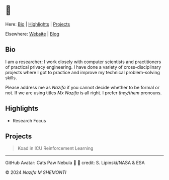[Website]: <https://mformubashshera.github.io/>

[Blog]: <https://mu-sh.notion.site>

# 👋 

Here: [Bio](#bio) | [Highlights](#highlights) | [Projects](#projects)

Elsewhere: [Website] | [Blog]

## Bio 

I am a researcher; I work closely with computer scientists and practitioners of practical privacy engineering. 
I have done a variety of cross-disciplinary projects where I got to practice and improve my technical problem-solving skills. 

Please address me as *Nazifa* if you cannot decide whether to be formal or not. 
If we are using titles *Mx Nazifa* is all right. 
I prefer *they/them* pronouns. 

## Highlights 

* Research Focus

## Projects

> Koad in ICU
> Reinforcement Learning

***

GitHub Avatar: Cats Paw Nebula 🐆 🐾 credit: S. Lipinski/NASA & ESA 

© 2024 *Nazifa M SHEMONTI* 
